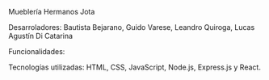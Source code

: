 Mueblería Hermanos Jota

Desarroladores:
  Bautista Bejarano,
  Guido Varese,
  Leandro Quiroga,
  Lucas Agustín Di Catarina

Funcionalidades:

Tecnologías utilizadas: HTML, CSS, JavaScript, Node.js, Express.js y React.
